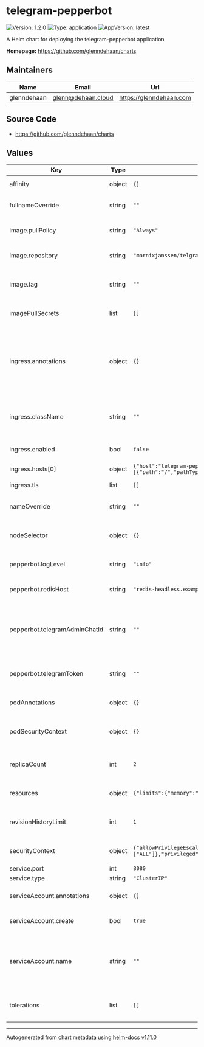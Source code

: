 # telegram-pepperbot

![Version: 1.2.0](https://img.shields.io/badge/Version-1.2.0-informational?style=flat-square) ![Type: application](https://img.shields.io/badge/Type-application-informational?style=flat-square) ![AppVersion: latest](https://img.shields.io/badge/AppVersion-latest-informational?style=flat-square)

A Helm chart for deploying the telegram-pepperbot application

**Homepage:** <https://github.com/glenndehaan/charts>

## Maintainers

| Name | Email | Url |
| ---- | ------ | --- |
| glenndehaan | <glenn@dehaan.cloud> | <https://glenndehaan.com> |

## Source Code

* <https://github.com/glenndehaan/charts>

## Values

| Key | Type | Default | Description |
|-----|------|---------|-------------|
| affinity | object | `{}` | Affinity for pod assignment |
| fullnameOverride | string | `""` | String to fully override names.fullname |
| image.pullPolicy | string | `"Always"` | Telegram-Pepperbot image pull policy |
| image.repository | string | `"marnixjanssen/telgram-pepperbot"` | Telegram-Pepperbot image repository |
| image.tag | string | `""` | Overrides the image tag whose default is the chart appVersion. |
| imagePullSecrets | list | `[]` | Specify docker-registry secret names as an array |
| ingress.annotations | object | `{}` | Additional annotations for the Ingress resource. To enable certificate autogeneration, place here your cert-manager annotations. |
| ingress.className | string | `""` | Set the ingressClassName on the ingress record for k8s 1.18+ |
| ingress.enabled | bool | `false` | Set to true to enable ingress record generation |
| ingress.hosts[0] | object | `{"host":"telegram-pepperbot.local","paths":[{"path":"/","pathType":"ImplementationSpecific"}]}` | Default host |
| ingress.tls | list | `[]` | TLS secret configuration |
| nameOverride | string | `""` | String to partially override names.fullname |
| nodeSelector | object | `{}` | Node labels for pod assignment. Evaluated as a template. |
| pepperbot.logLevel | string | `"info"` | Telegram-Pepperbot Logger Level |
| pepperbot.redisHost | string | `"redis-headless.example.svc.cluster.local"` | Telegram-Pepperbot Redis Host |
| pepperbot.telegramAdminChatId | string | `""` | Telegram-Pepperbot Telegram Admin Chat ID (Allows specific people to run admin commands) |
| pepperbot.telegramToken | string | `""` | Telegram-Pepperbot Telegram Bot Token |
| podAnnotations | object | `{}` | Annotations for Telegram-Pepperbot pods |
| podSecurityContext | object | `{}` | Pod Security Context for Telegram-Pepperbot pods |
| replicaCount | int | `2` | Number of Telegram-Pepperbot replicas to deploy |
| resources | object | `{"limits":{"memory":"25Mi"},"requests":{"memory":"25Mi"}}` | Resources for pods. Evaluated as a template. |
| revisionHistoryLimit | int | `1` | Number of Telegram-Pepperbot revisions to keep |
| securityContext | object | `{"allowPrivilegeEscalation":false,"capabilities":{"drop":["ALL"]},"privileged":false,"readOnlyRootFilesystem":true}` | Security Context for Telegram-Pepperbot |
| service.port | int | `8080` | Service HTTP port |
| service.type | string | `"ClusterIP"` | Service type |
| serviceAccount.annotations | object | `{}` | Annotations to add to the service account |
| serviceAccount.create | bool | `true` | Specifies whether a service account should be created |
| serviceAccount.name | string | `""` | The name of the service account to use. If not set and create is true, a name is generated using the fullname template |
| tolerations | list | `[]` | Tolerations for pod assignment. Evaluated as a template. |

----------------------------------------------
Autogenerated from chart metadata using [helm-docs v1.11.0](https://github.com/norwoodj/helm-docs/releases/v1.11.0)
